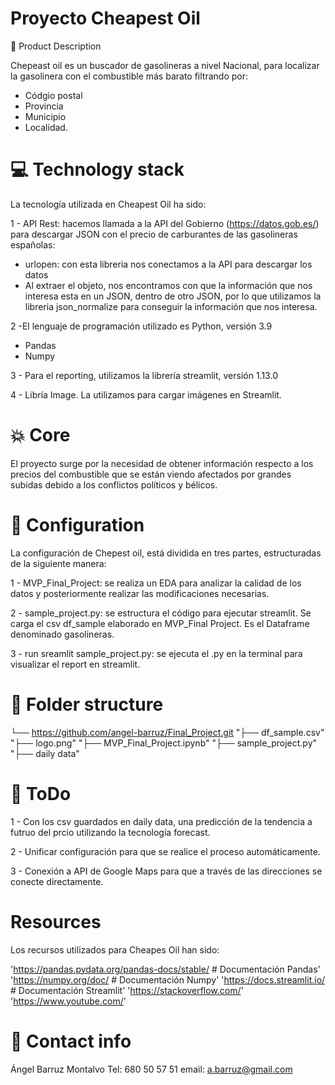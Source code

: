 # Proyecto Cheapest Oil


🏃 Product Description

Chepeast oil es un buscador de gasolineras a nivel Nacional, para localizar la gasolinera con el combustible más barato filtrando por:

- Códgio postal 
- Provincia
- Municipio 
- Localidad.


# 💻 Technology stack

La tecnología utilizada en Cheapest Oil ha sido:

1 - API Rest: hacemos llamada a la API del Gobierno (https://datos.gob.es/) para descargar JSON con el precio de carburantes de las gasolineras españolas:
- urlopen: con esta libreria nos conectamos a la API para descargar los datos
- Al extraer el objeto, nos encontramos con que la información que nos interesa esta en un JSON, dentro de otro JSON, por lo que 
utilizamos la libreria json_normalize para conseguir la información que nos interesa.

2 -El lenguaje de programación utilizado es Python, versión 3.9
- Pandas
- Numpy

3 - Para el reporting, utilizamos la librería streamlit, versión 1.13.0

4 - Libría Image. La utilizamos para cargar imágenes en Streamlit.


# 💥 Core 
El proyecto surge por la necesidad de obtener información respecto a los precios del combustible que se están viendo afectados por grandes subidas debido a los conflictos políticos y bélicos.

    
# 🔧 Configuration

La configuración de Chepest oil, está dividida en tres partes, estructuradas de la siguiente manera:

1 - MVP_Final_Project: se realiza un EDA para analizar la calidad de los datos y posteriormente realizar las modificaciones necesarias.

2 - sample_project.py: se estructura el código para ejecutar streamlit. Se carga el csv df_sample elaborado en MVP_Final Project. Es el Dataframe denominado gasolineras.

3 - run sreamlit sample_project.py: se ejecuta el .py en la terminal para visualizar el report en streamlit.


# 📁 Folder structure
└── https://github.com/angel-barruz/Final_Project.git
    "├── df_sample.csv"
    "├── logo.png"
    "├── MVP_Final_Project.ipynb"
    "├── sample_project.py"
    "├── daily data"


# 💩 ToDo

1 - Con los csv guardados en daily data, una predicción de la tendencia a futruo del prcio utilizando la tecnología forecast.

2 - Unificar configuración para que se realice el proceso automáticamente.

3 - Conexión a API de Google Maps para que a través de las direcciones se conecte directamente.


# Resources

Los recursos utilizados para Cheapes Oil han sido:

'https://pandas.pydata.org/pandas-docs/stable/ # Documentación Pandas'
'https://numpy.org/doc/ # Documentación Numpy'
'https://docs.streamlit.io/ # Documentación Streamlit'
'https://stackoverflow.com/'
'https://www.youtube.com/'


# 💌 Contact info
Ángel Barruz Montalvo
Tel: 680 50 57 51
email: a.barruz@gmail.com
